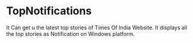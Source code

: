 # TopNotifications
It Can get u the latest top stories of Times Of India Website.
It displays all the top stories as Notification on Windows platform.
